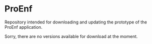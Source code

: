 # ProEnf
Repository intended for downloading and updating the prototype of the ProEnf application.

Sorry, there are no versions available for download at the moment.
